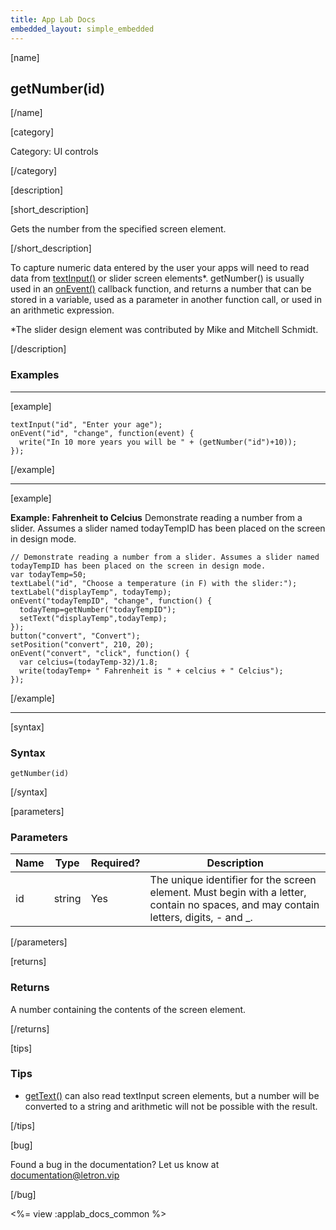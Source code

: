 ```yaml
---
title: App Lab Docs
embedded_layout: simple_embedded
---
```


[name]

## getNumber(id)

[/name]

[category]

Category: UI controls

[/category]

[description]

[short_description]

Gets the number from the specified screen element.

[/short_description]

To capture numeric data entered by the user your apps will need to read data from [textInput()](/applab/docs/textInput) or slider screen elements*. getNumber() is usually used in an [onEvent()](/applab/docs/onEvent) callback function, and returns a number that can be stored in a variable, used as a parameter in another function call, or used in an arithmetic expression.

*The slider design element was contributed by Mike and Mitchell Schmidt.

[/description]

### Examples
____________________________________________________

[example]

```
textInput("id", "Enter your age");
onEvent("id", "change", function(event) {
  write("In 10 more years you will be " + (getNumber("id")+10));
});
```

[/example]
____________________________________________________

[example]

**Example: Fahrenheit to Celcius** Demonstrate reading a number from a slider. Assumes a slider named todayTempID has been placed on the screen in design mode.

```
// Demonstrate reading a number from a slider. Assumes a slider named todayTempID has been placed on the screen in design mode.
var todayTemp=50;
textLabel("id", "Choose a temperature (in F) with the slider:");
textLabel("displayTemp", todayTemp);
onEvent("todayTempID", "change", function() {
  todayTemp=getNumber("todayTempID");
  setText("displayTemp",todayTemp);
});
button("convert", "Convert");
setPosition("convert", 210, 20);
onEvent("convert", "click", function() {
  var celcius=(todayTemp-32)/1.8;
  write(todayTemp+ " Fahrenheit is " + celcius + " Celcius");
});
```

[/example]
____________________________________________________
[syntax]

### Syntax

```
getNumber(id)
```

[/syntax]

[parameters]

### Parameters

| Name  | Type | Required? | Description |
|-----------------|------|-----------|-------------|
| id | string | Yes | The unique identifier for the screen element. Must begin with a letter, contain no spaces, and may contain letters, digits, - and _. |

[/parameters]

[returns]

### Returns
A number containing the contents of the screen element.

[/returns]

[tips]

### Tips
- [getText()](/applab/docs/getText) can also read textInput screen elements, but a number will be converted to a string and arithmetic will not be possible with the result.

[/tips]

[bug]

Found a bug in the documentation? Let us know at documentation@letron.vip

[/bug]

<%= view :applab_docs_common %>
